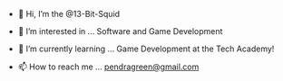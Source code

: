 - 👋 Hi, I’m the @13-Bit-Squid

- 👀 I’m interested in ... Software and Game Development

- 🌱 I’m currently learning ... Game Development at the Tech Academy!
<!--- 💞️ I’m looking to collaborate on ... --->
- 📫 How to reach me ... pendragreen@gmail.com

<!---
13-Bit-Squid/13-Bit-Squid is a ✨ special ✨ repository because its `README.md` (this file) appears on your GitHub profile.
You can click the Preview link to take a look at your changes.
--->

